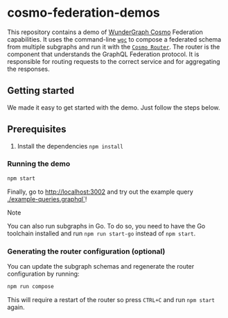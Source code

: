 # cosmo-federation-demos

This repository contains a demo of [WunderGraph Cosmo](https://cosmo-docs.wundergraph.com/) Federation capabilities.
It uses the command-line [`wgc`](https://cosmo-docs.wundergraph.com/cli/intro) to compose a federated schema from multiple subgraphs and run it with the [`Cosmo Router`](https://cosmo-docs.wundergraph.com/router). The router is the component that understands the GraphQL Federation protocol. It is responsible for routing requests to the correct service and for aggregating the responses.

## Getting started

We made it easy to get started with the demo. Just follow the steps below.

## Prerequisites
1. Install the dependencies `npm install`

### Running the demo

```bash
npm start
```

Finally, go to [http://localhost:3002](http://localhost:3002) and try out the example query [./example-queries.graphql`](./example-queries.graphql)!

> [!NOTE]
> You can also run subgraphs in Go. To do so, you need to have the Go toolchain installed and run `npm run start-go` instead of `npm start`.

### Generating the router configuration (optional)

You can update the subgraph schemas and regenerate the router configuration by running:

```bash
npm run compose
```

This will require a restart of the router so press `CTRL+C` and run `npm start` again.